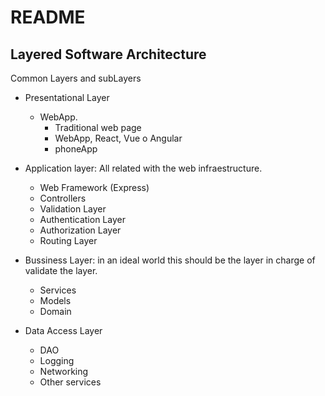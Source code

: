 # README

## Layered Software Architecture

Common Layers and subLayers

- Presentational Layer
    - WebApp.
        - Traditional web page
        - WebApp, React, Vue o Angular
        - phoneApp

- Application layer: All related with the web infraestructure.
    - Web Framework (Express)
    - Controllers
    - Validation Layer
    - Authentication Layer
    - Authorization Layer
    - Routing Layer

- Bussiness Layer: in an ideal world this should be the layer in charge of validate the layer.
    - Services
    - Models
    - Domain

- Data Access Layer
    - DAO
    - Logging
    - Networking
    - Other services